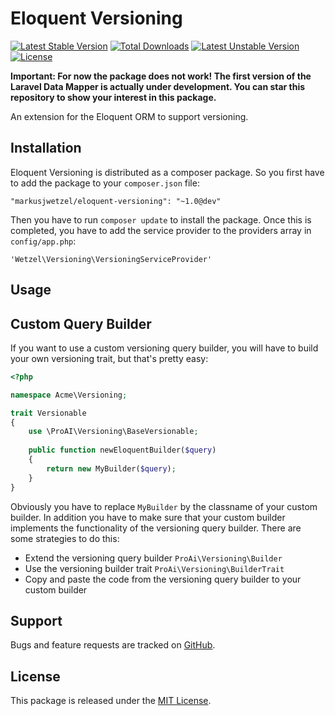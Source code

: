 # Eloquent Versioning

[![Latest Stable Version](https://poser.pugx.org/markusjwetzel/eloquent-versioning/v/stable)](https://packagist.org/packages/markusjwetzel/eloquent-versioning) [![Total Downloads](https://poser.pugx.org/markusjwetzel/eloquent-versioning/downloads)](https://packagist.org/packages/markusjwetzel/eloquent-versioning) [![Latest Unstable Version](https://poser.pugx.org/markusjwetzel/eloquent-versioning/v/unstable)](https://packagist.org/packages/markusjwetzel/eloquent-versioning) [![License](https://poser.pugx.org/markusjwetzel/eloquent-versioning/license)](https://packagist.org/packages/markusjwetzel/eloquent-versioning)

**Important: For now the package does not work! The first version of the Laravel Data Mapper is actually under development. You can star this repository to show your interest in this package.**

An extension for the Eloquent ORM to support versioning.

## Installation

Eloquent Versioning is distributed as a composer package. So you first have to add the package to your `composer.json` file:

```
"markusjwetzel/eloquent-versioning": "~1.0@dev"
```

Then you have to run `composer update` to install the package. Once this is completed, you have to add the service provider to the providers array in `config/app.php`:

```
'Wetzel\Versioning\VersioningServiceProvider'
```

## Usage

## Custom Query Builder

If you want to use a custom versioning query builder, you will have to build your own versioning trait, but that's pretty easy:

```php
<?php

namespace Acme\Versioning;

trait Versionable
{
    use \ProAI\Versioning\BaseVersionable;
    
    public function newEloquentBuilder($query)
    {
        return new MyBuilder($query);
    }
}
```

Obviously you have to replace `MyBuilder` by the classname of your custom builder. In addition you have to make sure that your custom builder implements the functionality of the versioning query builder. There are some strategies to do this:

* Extend the versioning query builder `ProAi\Versioning\Builder`
* Use the versioning builder trait `ProAi\Versioning\BuilderTrait`
* Copy and paste the code from the versioning query builder to your custom builder

## Support

Bugs and feature requests are tracked on [GitHub](https://github.com/markusjwetzel/eloquent-versioning/issues).

## License

This package is released under the [MIT License](LICENSE).

